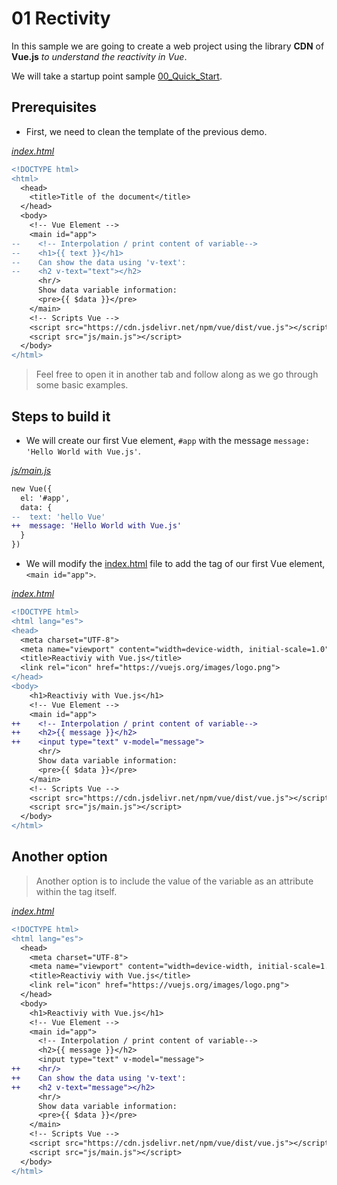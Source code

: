 # 01 Rectivity

In this sample we are going to create a web project using the library **CDN** of **Vue.js** _to understand the reactivity in Vue_.

We will take a startup point sample [00_Quick_Start](../00_Quick_Start/).

## Prerequisites

* First, we need to clean the template of the previous demo.

_[index.html](./index.html)_
```diff
<!DOCTYPE html>
<html>
  <head>
    <title>Title of the document</title>
  </head>
  <body>
    <!-- Vue Element -->  
    <main id="app">
--    <!-- Interpolation / print content of variable-->
--    <h1>{{ text }}</h1>
--    Can show the data using 'v-text':
--    <h2 v-text="text"></h2>
      <hr/>
      Show data variable information:
      <pre>{{ $data }}</pre>
    </main>
    <!-- Scripts Vue -->
    <script src="https://cdn.jsdelivr.net/npm/vue/dist/vue.js"></script>
    <script src="js/main.js"></script>
  </body>
</html>
```

> Feel free to open it in another tab and follow along as we go through some basic examples.

## Steps to build it

* We will create our first Vue element, `#app` with the message `message: 'Hello World with Vue.js'`.

_[js/main.js](./js/main.js)_
```diff
new Vue({
  el: '#app',
  data: {
--  text: 'hello Vue'    
++  message: 'Hello World with Vue.js'
  }
})
```

* We will modify the [index.html](./index.html) file to add the tag of our first Vue element, `<main id="app">`.

_[index.html](./index.html)_
```diff
<!DOCTYPE html>
<html lang="es">
<head>
  <meta charset="UTF-8">
  <meta name="viewport" content="width=device-width, initial-scale=1.0">
  <title>Reactiviy with Vue.js</title>
  <link rel="icon" href="https://vuejs.org/images/logo.png">
</head>
<body>
    <h1>Reactiviy with Vue.js</h1>
    <!-- Vue Element -->  
    <main id="app">
++    <!-- Interpolation / print content of variable-->
++    <h2>{{ message }}</h2>
++    <input type="text" v-model="message">
      <hr/>
      Show data variable information:
      <pre>{{ $data }}</pre>
    </main>
    <!-- Scripts Vue -->
    <script src="https://cdn.jsdelivr.net/npm/vue/dist/vue.js"></script>
    <script src="js/main.js"></script>
  </body>
</html>
```

## Another option

> Another option is to include the value of the variable as an attribute within the tag itself.

_[index.html](./index.html)_
```diff
<!DOCTYPE html>
<html lang="es">
  <head>
    <meta charset="UTF-8">
    <meta name="viewport" content="width=device-width, initial-scale=1.0">
    <title>Reactiviy with Vue.js</title>
    <link rel="icon" href="https://vuejs.org/images/logo.png">
  </head>
  <body>
    <h1>Reactiviy with Vue.js</h1>
    <!-- Vue Element -->  
    <main id="app">
      <!-- Interpolation / print content of variable-->
      <h2>{{ message }}</h2>
      <input type="text" v-model="message">
++    <hr/>
++    Can show the data using 'v-text':
++    <h2 v-text="message"></h2>
      <hr/>
      Show data variable information:
      <pre>{{ $data }}</pre>
    </main>
    <!-- Scripts Vue -->
    <script src="https://cdn.jsdelivr.net/npm/vue/dist/vue.js"></script>
    <script src="js/main.js"></script>
  </body>
</html>
```